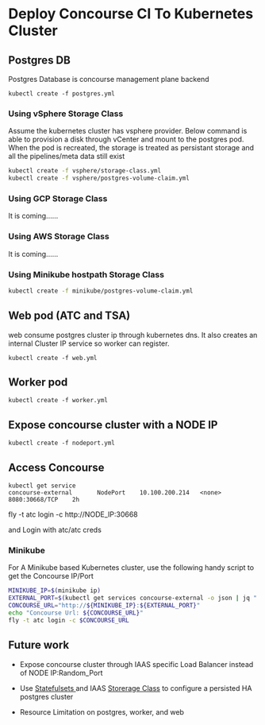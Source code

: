 # Deploy Concourse CI To Kubernetes Cluster

## Postgres DB

Postgres Database is concourse management plane backend

```kubectl create -f postgres.yml```

### Using vSphere Storage Class

Assume the kubernetes cluster has vsphere provider. Below command is able to provision a disk through vCenter and mount to the postgres pod. When the pod is recreated, the storage is treated as persistant storage and all the pipelines/meta data still exist

```bash
kubectl create -f vsphere/storage-class.yml
kubectl create -f vsphere/postgres-volume-claim.yml
```

### Using GCP Storage Class

It is coming......

### Using AWS Storage Class

It is coming......

### Using Minikube hostpath Storage Class

```bash
kubectl create -f minikube/postgres-volume-claim.yml
```

## Web pod (ATC and TSA)

web consume postgres cluster ip through kubernetes dns. It also creates an internal Cluster IP service so worker can register.

```kubectl create -f web.yml```

## Worker pod

```kubectl create -f worker.yml```

## Expose concourse cluster with a NODE IP

```kubectl create -f nodeport.yml```

## Access Concourse

```
kubectl get service
concourse-external       NodePort    10.100.200.214   <none>        8080:30668/TCP    2h
```

fly -t atc login -c http://NODE_IP:30668

and Login with atc/atc creds

### Minikube
For A Minikube based Kubernetes cluster, use the following handy script to get the Concourse IP/Port

```bash
MINIKUBE_IP=$(minikube ip)
EXTERNAL_PORT=$(kubectl get services concourse-external -o json | jq ".spec.ports[0].nodePort")
CONCOURSE_URL="http://${MINIKUBE_IP}:${EXTERNAL_PORT}"
echo "Concourse Url: ${CONCOURSE_URL}"
fly -t atc login -c $CONCOURSE_URL
```

## Future work

* Expose concourse cluster through IAAS specific Load Balancer instead of NODE IP:Random_Port

* Use [Statefulsets ](https://kubernetes.io/docs/concepts/workloads/controllers/statefulset/) and IAAS [Storerage Class](https://kubernetes.io/docs/concepts/storage/persistent-volumes/) to configure a persisted HA postgres cluster

* Resource Limitation on postgres, worker, and web
